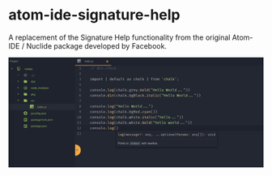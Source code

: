 # atom-ide-signature-help
A replacement of the Signature Help functionality from the original Atom-IDE / Nuclide package developed by Facebook.

![A screenshot of your package](screenshot.png)
